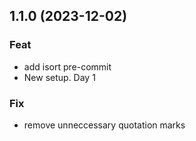 ## 1.1.0 (2023-12-02)

### Feat

- add isort pre-commit
- New setup. Day 1

### Fix

- remove unneccessary quotation marks
